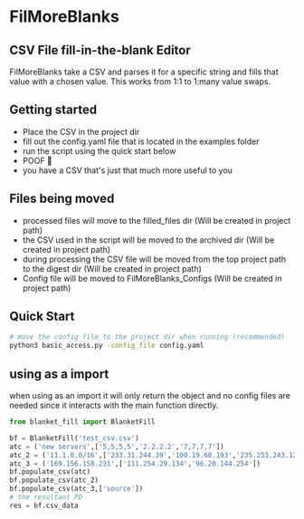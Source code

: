 # FilMoreBlanks
## CSV File fill-in-the-blank Editor

FilMoreBlanks take a CSV and parses it for a specific string and fills that value with a chosen value. This works from 1:1 to 1:many value swaps.

## Getting started
- Place the CSV in the project dir 
- fill out the config.yaml file that is located in the examples folder
- run the script using the quick start below
- POOF 💨
- you have a CSV that's just that much more useful to you 

## Files being moved
- processed files will move to the filled_files dir (Will be created in project path)
- the CSV used in the script will be moved to the archived dir (Will be created in project path)
- during processing the CSV file will be moved from the top project path to the digest dir (Will be created in project path)
- Config file will be moved to FilMoreBlanks_Configs (Will be created in project path)


## Quick Start
```bash
# move the config file to the project dir when running (recommended)
python3 basic_access.py -config_file config.yaml
```

## using as a import
when using as an import it will only return the object and no config files are needed since it interacts with the main function directly.
```python
from blanket_fill import BlanketFill

bf = BlanketFill('test_csv.csv')
atc = ('new servers',['5,5,5,5','2.2.2.2','7,7,7,7'])
atc_2 = ('11.1.0.0/16',['233.31.244.39','100.19.68.193','235.253.243.128','232.151.66.30','74.22.1.140'])
atc_3 = ('169.156.158.231',['111.254.29.134','96.20.144.254'])
bf.populate_csv(atc)
bf.populate_csv(atc_2)
bf.populate_csv(atc_3,['source'])
# the resultant PD
res = bf.csv_data
```